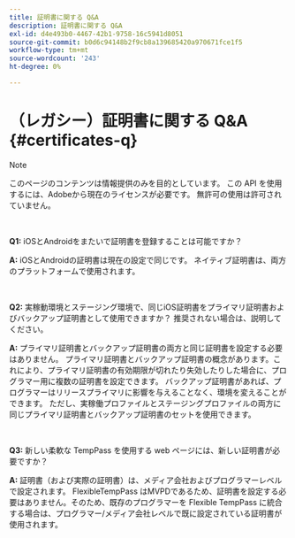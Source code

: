 ```yaml
---
title: 証明書に関する Q&A
description: 証明書に関する Q&A
exl-id: d4e493b0-4467-42b1-9758-16c5941d8051
source-git-commit: b0d6c94148b2f9cb8a139685420a970671fce1f5
workflow-type: tm+mt
source-wordcount: '243'
ht-degree: 0%

---
```


# （レガシー）証明書に関する Q&amp;A {#certificates-q}

>[!NOTE]
>
>このページのコンテンツは情報提供のみを目的としています。 この API を使用するには、Adobeから現在のライセンスが必要です。 無許可の使用は許可されていません。

</br>

**Q1:** iOSとAndroidをまたいで証明書を登録することは可能ですか？

**A:** iOSとAndroidの証明書は現在の設定で同じです。 ネイティブ証明書は、両方のプラットフォームで使用されます。

</br>

**Q2:** 実稼動環境とステージング環境で、同じiOS証明書をプライマリ証明書およびバックアップ証明書として使用できますか？ 推奨されない場合は、説明してください。

**A:** プライマリ証明書とバックアップ証明書の両方と同じ証明書を設定する必要はありません。 プライマリ証明書とバックアップ証明書の概念があります。これにより、プライマリ証明書の有効期限が切れたり失効したりした場合に、プログラマー用に複数の証明書を設定できます。 バックアップ証明書があれば、プログラマーはリリースプライマリに影響を与えることなく、環境を変えることができます。 ただし、実稼働プロファイルとステージングプロファイルの両方に同じプライマリ証明書とバックアップ証明書のセットを使用できます。

</br>

**Q3:** 新しい柔軟な TempPass を使用する web ページには、新しい証明書が必要ですか？

**A:** 証明書（および実際の証明書）は、メディア会社およびプログラマーレベルで設定されます。 FlexibleTempPass はMVPDであるため、証明書を設定する必要はありません。そのため、既存のプログラマーを Flexible TempPass に統合する場合は、プログラマー/メディア会社レベルで既に設定されている証明書が使用されます。
